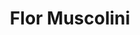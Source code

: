 ---
title: "Flor Muscolini"
url: /ciudad-autonoma-de-buenos-aires/flor-muscolini/
shop: Kleidung
---